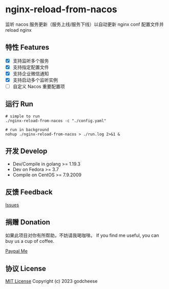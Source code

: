 # nginx-reload-from-nacos
监听 nacos 服务更新（服务上线/服务下线）以自动更新 nginx conf 配置文件并 reload nginx

## 特性 Features
- [x] 支持监听多个服务
- [x] 支持指定配置文件
- [x] 支持企业微信通知
- [x] 支持启动多个监听实例
- [ ] 自定义 Nacos 重要配置项

## 运行 Run

```shell
# simple to run
./nginx-reload-from-nacos -c "./config.yaml"
```

```shell
# run in background
nohup ./nginx-reload-from-nacos > ./run.log 2>&1 &
```

## 开发 Develop

- Dev/Compile in golang >= 1.19.3
- Dev on Fedora >= 3.7
- Compile on CentOS >= 7.9.2009

## 反馈 Feedback

[Issues](https://github.com/godcheese/nimrod/issues)

## 捐赠 Donation

如果此项目对你有所帮助，不妨请我喝咖啡。
If you find me useful, you can buy us a cup of coffee.

[Paypal Me](https://www.paypal.me/godcheese)

## 协议 License
[MIT License](https://github.com/godcheese/nginx-reload-from-nacos/blob/main/LICENSE) Copyright (c) 2023 godcheese